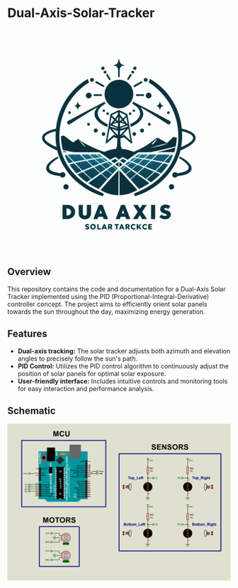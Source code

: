 # Dual-Axis-Solar-Tracker

![Solar Tracker Demo](/DUA_AXIS.jpeg)

## Overview

This repository contains the code and documentation for a Dual-Axis Solar Tracker implemented using the PID (Proportional-Integral-Derivative) controller concept. The project aims to efficiently orient solar panels towards the sun throughout the day, maximizing energy generation.

## Features

- **Dual-axis tracking:** The solar tracker adjusts both azimuth and elevation angles to precisely follow the sun's path.
- **PID Control:** Utilizes the PID control algorithm to continuously adjust the position of solar panels for optimal solar exposure.
- **User-friendly interface:** Includes intuitive controls and monitoring tools for easy interaction and performance analysis.

## Schematic

![Schematic](/Schematic/Schematic.png)
